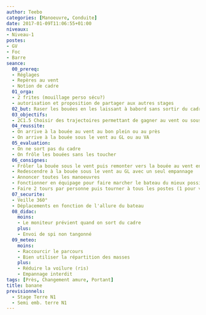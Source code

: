 ```yaml
---
author: Teebo
categories: [Manoeuvre, Conduite]
date: 2017-01-09T11:06:55+01:00
niveaux:
- Niveau-1
postes:
- GV
- Foc
- Barre
seance:
  00_prereq:
  - Réglages
  - Repères au vent
  - Notion de cadre
  01_orga:
  - 2 frites (mouillage perso sécu?)
  - autorisation et proposition de partager aux autres stages
  02_but: Raser les bouées en les laissant à babord sans sortir du cadre
  03_objectifs:
  - 2C1.5 Choisir des trajectoires permettant de gagner au vent ou sous le vent
  04_reussite:
  - On arrive à la bouée au vent au bon plein ou au près
  - On arrive à la bouée sous le vent au GL ou au VA
  05_evaluation:
  - On ne sort pas du cadre
  - On frôle les bouées sans les toucher
  06_consignes:
  - Frôler la bouée sous le vent puis remonter vers la bouée au vent en tirant des bords sans sortir du cadre
  - Redescendre à la bouée sous le vent au GL avec un seul empannage
  - Annoncer toutes les manoeuvres
  - Fonctionner en équipage pour faire marcher le bateau du mieux possible
  - Faire 2 tours par personne puis tourner à tous les postes (1 pour voir)
  07_securite:
  - Veille 360°
  - Déplacements en fonction de l'allure du bateau
  08_didac:
    moins:
    - Le moniteur prévient quand on sort du cadre
    plus:
    - Envoi de spi non tangonné
  09_meteo:
    moins:
    - Raccourcir le parcours
    - Bien utiliser la répartition des masses
    plus:
    - Réduire la voilure (ris)
    - Empannage interdit
tags: [Près, Changement amure, Portant]
title: banane
previsionnels:
  - Stage Terre N1
  - Semi emb. terre N1  
---
```

